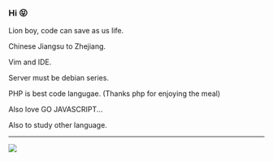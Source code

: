 ### Hi 😝

<!--
**xc9788/xc9788** is a ✨ _special_ ✨ repository because its `README.md` (this file) appears on your GitHub profile.

Here are some ideas to get you started:

- 🔭 I’m currently working on ...
- 🌱 I’m currently learning ...
- 👯 I’m looking to collaborate on ...
- 🤔 I’m looking for help with ...
- 💬 Ask me about ...
- 📫 How to reach me: ...
- 😄 Pronouns: ...
- ⚡ Fun fact: ...
-->


Lion boy, code can save as us life.

Chinese Jiangsu to Zhejiang.

Vim and IDE.

Server must be debian series.

PHP is best code langugae. (Thanks php for enjoying the meal)

Also love GO JAVASCRIPT...

Also to study other language.

- - -

![](https://github-readme-stats.vercel.app/api?username=xc9788&theme=dark)
